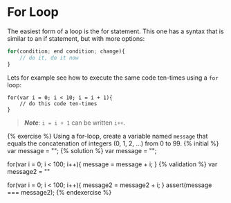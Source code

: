 # For Loop

The easiest form of a loop is the for statement. This one has a syntax that is similar to an if statement, but with more options:

```javascript
for(condition; end condition; change){
    // do it, do it now
}
```

Lets for example see how to execute the same code ten-times using a `for` loop:

```
for(var i = 0; i < 10; i = i + 1){
    // do this code ten-times
}
```

>***Note***: `i = i + 1` can be written `i++`.


{% exercise %}
Using a for-loop, create a variable named `message` that equals the concatenation of integers (0, 1, 2, ...) from 0 to 99.
{% initial %}
var message = "";
{% solution %}
var message = "";

for(var i = 0; i < 100; i++){
    message = message + i;
}
{% validation %}
var message2 = ""

for(var i = 0; i < 100; i++){
    message2 = message2 + i;
}
assert(message === message2);
{% endexercise %}
